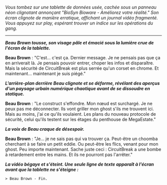 _Vous tombez sur une tablette de données usée, cachée sous un panneau néon clignotant annonçant "BioSyn Bioware - Améliorez votre réalité." Son écran clignote de manière erratique, affichant un journal vidéo fragmenté. Vous appuyez sur play, espérant trouver un indice sur les opérations du gang._

---

**_Beau Brown tousse, son visage pâle et émacié sous la lumière crue de l'écran de la tablette._**

**Beau Brown** : "C'est… c'est ça. Dernier message. Je ne pensais pas que ça en arriverait là. Je pensais pouvoir entrer, choper les infos et disparaître. Mais la sécurité de CircuitBreak est plus serrée qu'un corset en chrome. Et maintenant… maintenant je suis piégé."

**_L'arrière-plan derrière Beau clignote et se déforme, révélant des aperçus d'un paysage urbain numérique chaotique avant de se dissoudre en statique._**

**Beau Brown** : "Le construct s'effondre. Mon nœud est surchargé. Je ne peux pas me déconnecter. Ils vont griller mon ghost s'ils me trouvent ici. Mais au moins, j'ai ce qu'ils voulaient. Les plans du nouveau protocole de sécurité, celui qu'ils testent sur les étages du penthouse de MegaEstate."

**_La voix de Beau craque de désespoir._**

**Beau Brown** : "Je… je ne sais pas qui va trouver ça. Peut-être un choomba cherchant à se faire un petit eddie. Ou peut-être les flics, venant pour mon ghost. Peu importe maintenant. Sache juste ceci : CircuitBreak a une bombe à retardement entre les mains. Et ils ne pourront pas l'arrêter."

**_La vidéo bégaye et s'éteint. Une seule ligne de texte apparaît à l'écran avant que la tablette ne s'éteigne :_**

`> Beau Brown - Fin.`
